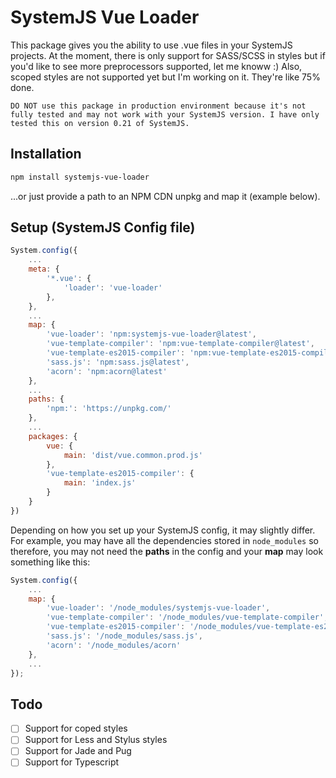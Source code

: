 # SystemJS Vue Loader
This package gives you the ability to use .vue files in your SystemJS projects. At the moment, there is only support for SASS/SCSS in styles but if you'd like to see more preprocessors supported, let me knoww :) Also, scoped styles are not supported yet but I'm working on it. They're like 75% done.

`DO NOT use this package in production environment because it's not fully tested and may not work with your SystemJS version. I have only tested this on version 0.21 of SystemJS.`

## Installation
```bash
npm install systemjs-vue-loader
```
...or just provide a path to an NPM CDN unpkg and map it (example below).

## Setup (SystemJS Config file)
```javascript
System.config({
    ...
    meta: {
        '*.vue': {
            'loader': 'vue-loader'
        },
    },
    ...
    map: {
        'vue-loader': 'npm:systemjs-vue-loader@latest',
        'vue-template-compiler': 'npm:vue-template-compiler@latest',
        'vue-template-es2015-compiler': 'npm:vue-template-es2015-compiler@latest',
        'sass.js': 'npm:sass.js@latest',
        'acorn': 'npm:acorn@latest'
    },
    ...
    paths: {
        'npm:': 'https://unpkg.com/'
    },
    ...
    packages: {
        vue: {
            main: 'dist/vue.common.prod.js'
        },
        'vue-template-es2015-compiler': {
            main: 'index.js'
        }
    }
})
```
Depending on how you set up your SystemJS config, it may slightly differ. For example, you may have all the dependencies stored in `node_modules` so therefore, you may not need the **paths** in the config and your **map** may look something like this:
```javascript
System.config({
    ...
    map: {
        'vue-loader': '/node_modules/systemjs-vue-loader',
        'vue-template-compiler': '/node_modules/vue-template-compiler',
        'vue-template-es2015-compiler': '/node_modules/vue-template-es2015-compiler',
        'sass.js': '/node_modules/sass.js',
        'acorn': '/node_modules/acorn'
    },
    ...
});
```

## Todo
- [ ] Support for coped styles
- [ ] Support for Less and Stylus styles
- [ ] Support for Jade and Pug
- [ ] Support for Typescript
